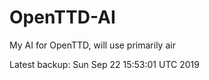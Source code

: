 # OpenTTD-AI
My AI for OpenTTD, will use primarily air

Latest backup: Sun Sep 22 15:53:01 UTC 2019
